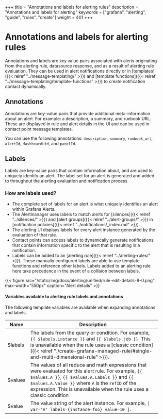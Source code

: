 +++
title = "Annotations and labels for alerting rules"
description = "Annotations and labels for alerting"
keywords = ["grafana", "alerting", "guide", "rules", "create"]
weight = 401
+++

# Annotations and labels for alerting rules

Annotations and labels are key value pairs associated with alerts originating from the alerting rule, datasource response, and as a result of alerting rule evaluation. They can be used in alert notifications directly or in [templates]({{< relref "../message-templating/" >}}) and [template functions]({{< relref "../message-templating/template-functions" >}}) to create notification contact dynamically.

## Annotations

Annotations are key-value pairs that provide additional meta-information about an alert. For example: a description, a summary, and runbook URL. These are displayed in rule and alert details in the UI and can be used in contact point message templates.

You can use the following annotations: `description`, `summary`, `runbook_url`, `alertId`, `dashboardUid`, and `panelId`.

## Labels

Labels are key-value pairs that contain information about, and are used to uniquely identify an alert. The label set for an alert is generated and added to throughout the alerting evaluation and notification process.

### How are labels used?

- The complete set of labels for an alert is what uniquely identifies an alert within Grafana Alerts.
- The Alertmanager uses labels to match alerts for [silences]({{< relref "../silences/" >}}) and [alert groups]({{< relref "../alert-groups/" >}}) in [notification policies]({{< relref "../notifications/_index.md" >}}).
- The alerting UI displays labels for every alert instance generated by the evaluation of that rule.
- Contact points can access labels to dynamically generate notifications that contain information specific to the alert that is resulting in a notification.
- Labels can be added to an [alerting rule]({{< relref "../alerting-rules/" >}}). These manually configured labels are able to use template functions and reference other labels. Labels added to an alerting rule here take precedence in the event of a collision between labels.

{{< figure src="/static/img/docs/alerting/unified/rule-edit-details-8-0.png" max-width="550px" caption="Alert details" >}}

#### Variables available to alerting rule labels and annotations

The following template variables are available when expanding annotations and labels.

| Name    | Description                                                                                                                                                                                                                                                                        |
| ------- | ---------------------------------------------------------------------------------------------------------------------------------------------------------------------------------------------------------------------------------------------------------------------------------- |
| $labels | The labels from the query or condition. For example, `{{ $labels.instance }}` and `{{ $labels.job }}`. This is unavailable when the rule uses a [classic condition]({{< relref "./create-grafana-managed-rule/#single-and-multi-dimensional-rule" >}}).                            |
| $values | The values of all reduce and math expressions that were evaluated for this alert rule. For example, `{{ $values.A }}`, `{{ $values.A.Labels }}` and `{{ $values.A.Value }}` where `A` is the `refID` of the expression. This is unavailable when the rule uses a classic condition |
| $value  | The value string of the alert instance. For example, `[ var='A' labels={instance=foo} value=10 ]`.                                                                                                                                                                                 |
